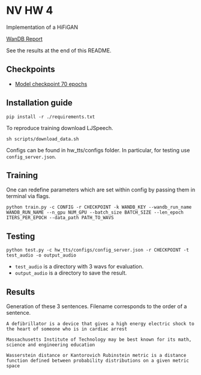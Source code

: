 # NV HW 4

Implementation of a HiFiGAN


[WanDB Report](https://wandb.ai/kkorolev/tts_project/reports/HW3-TTS--Vmlldzo2MDQ1MTg5)

See the results at the end of this README.

## Checkpoints
- [Model checkpoint 70 epochs](https://disk.yandex.ru/d/qQx-LW21qd17Xg)

## Installation guide

```shell
pip install -r ./requirements.txt
```

To reproduce training download LJSpeech.
```shell
sh scripts/download_data.sh
```

Configs can be found in hw_tts/configs folder. In particular, for testing use `config_server.json`.

## Training
One can redefine parameters which are set within config by passing them in terminal via flags.
```shell
python train.py -c CONFIG -r CHECKPOINT -k WANDB_KEY --wandb_run_name WANDB_RUN_NAME --n_gpu NUM_GPU --batch_size BATCH_SIZE --len_epoch ITERS_PER_EPOCH --data_path PATH_TO_WAVS
```

## Testing
```shell
python test.py -c hw_tts/configs/config_server.json -r CHECKPOINT -t test_audio -o output_audio
```
- `test_audio` is a directory with 3 wavs for evaluation.
- `output_audio` is a directory to save the result.

## Results
Generation of these 3 sentences. Filename corresponds to the order of a sentence.

`A defibrillator is a device that gives a high energy electric shock to the heart of someone who is in cardiac arrest`

`Massachusetts Institute of Technology may be best known for its math, science and engineering education`

`Wasserstein distance or Kantorovich Rubinstein metric is a distance function defined between probability distributions on a given metric space`
